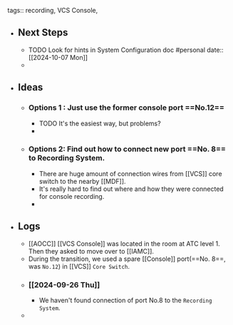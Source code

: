 tags:: recording, VCS Console,

- ## Next Steps
	- TODO Look for hints in System Configuration doc #personal 
	  date:: [[2024-10-07 Mon]]
	-
- ## Ideas
	- ### Options 1 : Just use the former console port ==No.12==
		- TODO It's the easiest way, but problems?
		-
	- ### Options 2: Find out how to connect new port ==No. 8== to Recording System.
		- There are huge amount of connection wires from [[VCS]] core switch to the nearby [[MDF]].
		- It's really hard to find out where and how they were connected for console recording.
		-
- ## Logs
	- [[AOCC]] [[VCS Console]] was located in the room at ATC level 1. Then they asked to move over to [[IAMC]].
	- During the transition, we used a spare [[Console]] port(==No. 8==, was `No.12`) in [[VCS]] `Core Switch`.
	- ### [[2024-09-26 Thu]]
		- We haven't found connection of port No.8 to the  `Recording System`.
	-